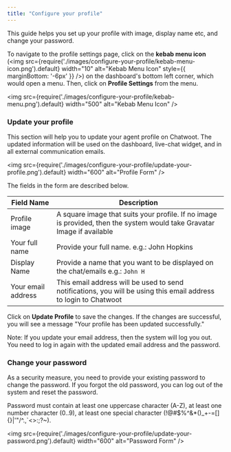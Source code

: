 ```yaml
---
title: "Configure your profile"
---
```


This guide helps you set up your profile with image, display name etc, and change your password.

To navigate to the profile settings page, click on the **kebab menu icon** (<img src={require('./images/configure-your-profile/kebab-menu-icon.png').default} width="10" alt="Kebab Menu Icon" style={{ marginBottom: '-6px' }} />) on the dashboard's bottom left corner, which would open a menu. Then, click on **Profile Settings** from the menu.

<img src={require('./images/configure-your-profile/kebab-menu.png').default} width="500" alt="Kebab Menu Icon" />

### Update your profile

This section will help you to update your agent profile on Chatwoot. The updated information will be used on the dashboard, live-chat widget, and in all external communication emails.

<img src={require('./images/configure-your-profile/update-your-profile.png').default} width="600" alt="Profile Form" />

The fields in the form are described below.

| Field Name | Description |
| -- | -- |
| Profile image | A square image that suits your profile. If no image is provided, then the system would take Gravatar Image if available |
| Your full name | Provide your full name. e.g.: John Hopkins  |
| Display Name | Provide a name that you want to be displayed on the chat/emails e.g.: `John H` |
| Your email address | This email address will be used to send notifications, you will be using this email address to login to Chatwoot |

Click on **Update Profile** to save the changes. If the changes are successful, you will see a message "Your profile has been updated successfully."

Note: If you update your email address, then the system will log you out. You need to log in again with the updated email address and the password.

### Change your password

As a security measure, you need to provide your existing password to change the password. If you forgot the old password, you can log out of the system and reset the password.

Password must contain at least one uppercase character (A-Z), at least one number character (0..9), at least one special character (!@#$%^&*()_+-=[]{}|'"/\^.,`<\>:;?~).

<img src={require('./images/configure-your-profile/update-your-password.png').default} width="600" alt="Password Form" />
